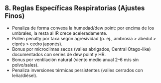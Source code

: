 ## 8. Reglas Específicas Respiratorias (Ajustes Finos)

*   Penaliza de forma convexa la humedad/dew point: por encima de los umbrales, la resta al IR crece aceleradamente.
*   Pollen penalty por taxa según agresividad (p. ej., ambrosía > abedul > ciprés > cedro japonés).
*   Bonus por microclimas secos (valles abrigados, Central Otago-like) documentados con series de dew point y HR.
*   Bonus por ventilación natural (viento medio anual 2–6 m/s sin polvo/sales).
*   Penaliza inversiones térmicas persistentes (valles cerrados con leña/diésel).
